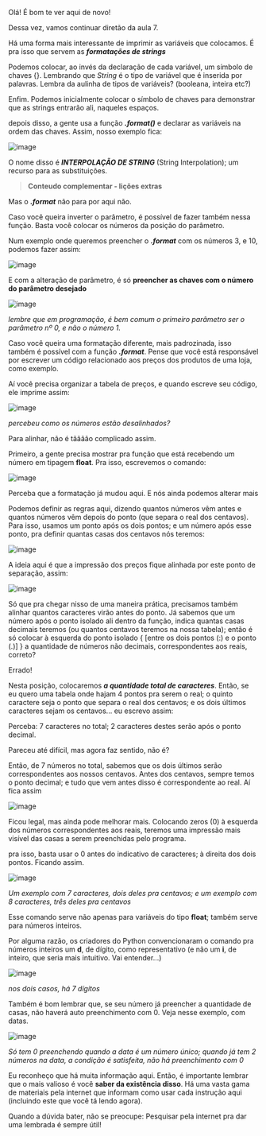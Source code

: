 Olá! É bom te ver aqui de novo!

Dessa vez, vamos continuar diretão da aula 7. 

Há uma forma mais interessante de imprimir as variáveis que colocamos. É pra isso que servem as **_formatações de strings_**

Podemos colocar, ao invés da declaração de cada variável, um símbolo de chaves {}. Lembrando que _String_ é o tipo de variável que é inserida por palavras. Lembra da aulinha de tipos de variáveis? (booleana, inteira etc?)

Enfim. Podemos inicialmente colocar o símbolo de chaves para demonstrar que as strings entrarão ali, naqueles espaços.

depois disso, a gente usa a função **_.format()_** e declarar as variáveis na ordem das chaves. Assim, nosso exemplo fica:

![image](https://user-images.githubusercontent.com/86801366/216492900-231980f9-c0f5-498c-87eb-9f79adb2edf9.png)


O nome disso é **_INTERPOLAÇÃO DE STRING_** (String Interpolation); um recurso para as substituições.

> **Conteudo complementar - lições extras**

Mas o **_.format_** não para por aqui não.

Caso você queira inverter o parâmetro, é possível de fazer também nessa função. Basta você colocar os números da posição do parâmetro.

Num exemplo onde queremos preencher o **_.format_** com os números 3, e 10, podemos fazer assim:

![image](https://user-images.githubusercontent.com/86801366/216493360-a55a5822-1bd0-47a2-8997-007040890117.png)

E com a alteração de parâmetro, é só **preencher as chaves com o número do parâmetro desejado**

![image](https://user-images.githubusercontent.com/86801366/216493394-51cdca2f-1b23-4ae5-ba6b-340eb6b4edb1.png)

_lembre que em programação, é bem comum o primeiro parâmetro ser o parâmetro nº 0, e não o número 1._

Caso você queira uma formatação diferente, mais padrozinada, isso também é possível com a função **_.format_**. Pense que você está responsável por escrever um código relacionado aos preços dos produtos de uma loja, como exemplo.

Aí você precisa organizar a tabela de preços, e quando escreve seu código, ele imprime assim:

![image](https://user-images.githubusercontent.com/86801366/216494167-3dbc5995-3666-4154-b33e-31cbcfdefec7.png)

_percebeu como os números estão desalinhados?_

Para alinhar, não é tãããão complicado assim.

Primeiro, a gente precisa mostrar pra função que está recebendo um número em tipagem **float**. Pra isso, escrevemos o comando:

![image](https://user-images.githubusercontent.com/86801366/216494557-1e946688-13aa-4529-85f3-43fa42c68d8f.png)

Perceba que a formatação já mudou aqui. E nós ainda podemos alterar mais

Podemos definir as regras aqui, dizendo quantos números vêm antes e quantos números vêm depois do ponto (que separa o real dos centavos). Para isso, usamos um ponto após os dois pontos; e um número após esse ponto, pra definir quantas casas dos centavos nós teremos:

![image](https://user-images.githubusercontent.com/86801366/216495034-8c5e0301-a5e3-4947-88c9-3075ca3baf43.png)


A ideia aqui é que a impressão dos preços fique alinhada por este ponto de separação, assim:

![image](https://user-images.githubusercontent.com/86801366/216494852-d1d6febb-774a-4d87-99cd-47a7244abcbc.png)

Só que pra chegar nisso de uma maneira prática, precisamos também alinhar quantos caracteres virão antes do ponto. Já sabemos que um número após o ponto isolado ali dentro da função, indica quantas casas decimais teremos (ou quantos centavos teremos na nossa tabela); então é só colocar à esquerda do ponto isolado { [entre os dois pontos (:) e o ponto (.)] } a quantidade de números não decimais, correspondentes aos reais, correto?

Errado!

Nesta posição, colocaremos **_a quantidade total de caracteres_**. Então, se eu quero uma tabela onde hajam 4 pontos pra serem o real; o quinto caractere seja o ponto que separa o real dos centavos; e os dois últimos caracteres sejam os centavos... eu escrevo assim:

Perceba: 7 caracteres no total; 2 caracteres destes serão após o ponto decimal. 

Pareceu até difícil, mas agora faz sentido, não é?

Então, de 7 números no total, sabemos que os dois últimos serão correspondentes aos nossos centavos. Antes dos centavos, sempre temos o ponto decimal; e tudo que vem antes disso é correspondente ao real. Aí fica assim

![image](https://user-images.githubusercontent.com/86801366/216495915-0f1ecf87-3924-4481-9fda-ec956f309445.png)

Ficou legal, mas ainda pode melhorar mais. Colocando zeros (0) à esquerda dos números correspondentes aos reais, teremos uma impressão mais visível das casas a serem preenchidas pelo programa.

pra isso, basta usar o 0 antes do indicativo de caracteres; à direita dos dois pontos. Ficando assim.

![image](https://user-images.githubusercontent.com/86801366/216496291-02225045-38d5-4492-a9a1-26be51aa240c.png)

_Um exemplo com 7 caracteres, dois deles pra centavos; e um exemplo com 8 caracteres, três deles pra centavos_

Esse comando serve não apenas para variáveis do tipo **float**; também serve para números inteiros.

Por alguma razão, os criadores do Python convencionaram o comando pra números inteiros um **d**, de dígito, como representativo (e não um **i**, de inteiro, que seria mais intuitivo. Vai entender...)

![image](https://user-images.githubusercontent.com/86801366/216496812-fa1d1bc9-0bb8-47b6-b568-12c64b5deb75.png)

_nos dois casos, há 7 dígitos_

Também é bom lembrar que, se seu número já preencher a quantidade de casas, não haverá auto preenchimento com 0. Veja nesse exemplo, com datas.

![image](https://user-images.githubusercontent.com/86801366/216497079-54f298fa-f9eb-4769-ae61-a5e6eaa63f9e.png)

_Só tem 0 preenchendo quando a data é um número único; quando já tem 2 números na data, a condição é satisfeita, não há preenchimento com 0_

Eu reconheço que há muita informação aqui. Então, é importante lembrar que o mais valioso é você **saber da existência disso**. Há uma vasta gama de materiais pela internet que informam como usar cada instrução aqui (incluindo este que você tá lendo agora). 

Quando a dúvida bater, não se preocupe: Pesquisar pela internet pra dar uma lembrada é sempre útil!


